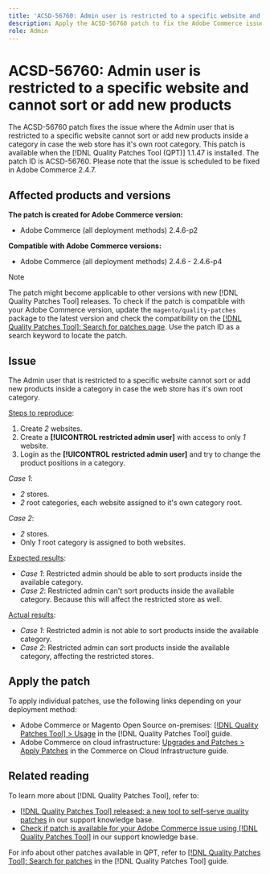 ```yaml
---
title: 'ACSD-56760: Admin user is restricted to a specific website and can't sort or add new products'
description: Apply the ACSD-56760 patch to fix the Adobe Commerce issue where the the Admin user that is restricted to a specific website can't sort or add new products inside a category in case the web store has its own root category. 
role: Admin 
---
```

# ACSD-56760: Admin user is restricted to a specific website and cannot sort or add new products

The ACSD-56760 patch fixes the issue where the Admin user that is restricted to a specific website cannot sort or add new products inside a category in case the web store has it's own root category.  This patch is available when the [!DNL Quality Patches Tool (QPT)] 1.1.47 is installed. The patch ID is ACSD-56760. Please note that the issue is scheduled to be fixed in Adobe Commerce 2.4.7.

## Affected products and versions

**The patch is created for Adobe Commerce version:**

* Adobe Commerce (all deployment methods) 2.4.6-p2

**Compatible with Adobe Commerce versions:**

* Adobe Commerce (all deployment methods) 2.4.6 - 2.4.6-p4

>[!NOTE]
>
>The patch might become applicable to other versions with new [!DNL Quality Patches Tool] releases. To check if the patch is compatible with your Adobe Commerce version, update the `magento/quality-patches` package to the latest version and check the compatibility on the [[!DNL Quality Patches Tool]: Search for patches page](https://experienceleague.adobe.com/tools/commerce-quality-patches/index.html). Use the patch ID as a search keyword to locate the patch.

## Issue

The Admin user that is restricted to a specific website cannot sort or add new products inside a category in case the web store has it's own root category. 

<u>Steps to reproduce</u>:

1. Create *2* websites.
1. Create a **[!UICONTROL restricted admin user]** with access to only *1* website.
1. Login as the **[!UICONTROL restricted admin user]** and try to change the product positions in a category.

*Case 1*:

* *2* stores.
* *2* root categories, each website assigned to it's own category root.

*Case 2*:

* *2* stores.
* Only *1* root category is assigned to  both websites.

<u>Expected results</u>:

* *Case 1*: Restricted admin should be able to sort products inside the available category.
* *Case 2*: Restricted admin can't sort products inside the available category. Because this will affect the restricted store as well.

<u>Actual results</u>:

* *Case 1*: Restricted admin is not able to sort products inside the available category.
* *Case 2*: Restricted admin can sort products inside the available category, affecting the restricted stores.

## Apply the patch

To apply individual patches, use the following links depending on your deployment method:

* Adobe Commerce or Magento Open Source on-premises: [[!DNL Quality Patches Tool] > Usage](https://experienceleague.adobe.com/docs/commerce-operations/tools/quality-patches-tool/usage.html) in the [!DNL Quality Patches Tool] guide.
* Adobe Commerce on cloud infrastructure: [Upgrades and Patches > Apply Patches](https://experienceleague.adobe.com/docs/commerce-cloud-service/user-guide/develop/upgrade/apply-patches.html) in the Commerce on Cloud Infrastructure guide.

## Related reading

To learn more about [!DNL Quality Patches Tool], refer to:

* [[!DNL Quality Patches Tool] released: a new tool to self-serve quality patches](/help/announcements/adobe-commerce-announcements/magento-quality-patches-released-new-tool-to-self-serve-quality-patches.md) in our support knowledge base.
* [Check if patch is available for your Adobe Commerce issue using [!DNL Quality Patches Tool]](/help/support-tools/patches-available-in-qpt-tool/check-patch-for-magento-issue-with-magento-quality-patches.md) in our support knowledge base.

For info about other patches available in QPT, refer to [[!DNL Quality Patches Tool]: Search for patches](https://experienceleague.adobe.com/tools/commerce-quality-patches/index.html) in the [!DNL Quality Patches Tool] guide.
